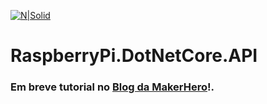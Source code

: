 [![N|Solid](https://www.makerhero.com/wp-content/uploads/2023/02/makerhero-logo.svg)](https://nodesource.com/products/nsolid)

# RaspberryPi.DotNetCore.API

### Em breve tutorial no <span style="color:blue"></span>[Blog da MakerHero](https://www.makerhero.com/blog/programacao-raspberry-pi-com-net-core/)!.
